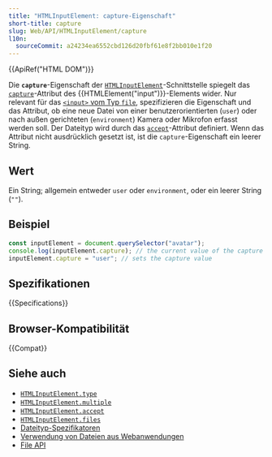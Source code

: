 ```yaml
---
title: "HTMLInputElement: capture-Eigenschaft"
short-title: capture
slug: Web/API/HTMLInputElement/capture
l10n:
  sourceCommit: a24234ea6552cbd126d20fbf61e8f2bb010e1f20
---
```


{{ApiRef("HTML DOM")}}

Die **`capture`**-Eigenschaft der [`HTMLInputElement`](/de/docs/Web/API/HTMLInputElement)-Schnittstelle spiegelt das [`capture`](/de/docs/Web/HTML/Attributes/capture)-Attribut des {{HTMLElement("input")}}-Elements wider. Nur relevant für das [`<input>` vom Typ `file`](/de/docs/Web/HTML/Element/input/file), spezifizieren die Eigenschaft und das Attribut, ob eine neue Datei von einer benutzerorientierten (`user`) oder nach außen gerichteten (`environment`) Kamera oder Mikrofon erfasst werden soll. Der Dateityp wird durch das [`accept`](/de/docs/Web/HTML/Attributes/accept)-Attribut definiert. Wenn das Attribut nicht ausdrücklich gesetzt ist, ist die `capture`-Eigenschaft ein leerer String.

## Wert

Ein String; allgemein entweder `user` oder `environment`, oder ein leerer String (`""`).

## Beispiel

```js
const inputElement = document.querySelector("avatar");
console.log(inputElement.capture); // the current value of the capture attribute
inputElement.capture = "user"; // sets the capture value
```

## Spezifikationen

{{Specifications}}

## Browser-Kompatibilität

{{Compat}}

## Siehe auch

- [`HTMLInputElement.type`](/de/docs/Web/API/HTMLInputElement/type)
- [`HTMLInputElement.multiple`](/de/docs/Web/API/HTMLInputElement/multiple)
- [`HTMLInputElement.accept`](/de/docs/Web/API/HTMLInputElement/accept)
- [`HTMLInputElement.files`](/de/docs/Web/API/HTMLInputElement/files)
- [Dateityp-Spezifikatoren](/de/docs/Web/HTML/Element/input/file#unique_file_type_specifiers)
- [Verwendung von Dateien aus Webanwendungen](/de/docs/Web/API/File_API/Using_files_from_web_applications)
- [File API](/de/docs/Web/API/File_API)

